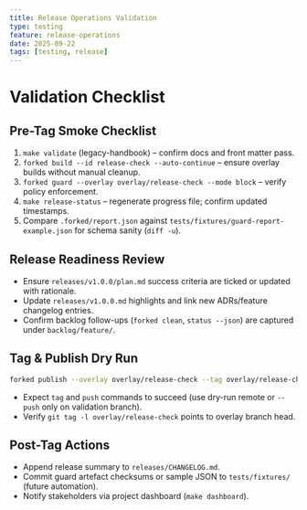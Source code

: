 ```yaml
---
title: Release Operations Validation
type: testing
feature: release-operations
date: 2025-09-22
tags: [testing, release]
---
```


# Validation Checklist

## Pre-Tag Smoke Checklist
1. `make validate` (legacy-handbook) – confirm docs and front matter pass.
2. `forked build --id release-check --auto-continue` – ensure overlay builds without manual cleanup.
3. `forked guard --overlay overlay/release-check --mode block` – verify policy enforcement.
4. `make release-status` – regenerate progress file; confirm updated timestamps.
5. Compare `.forked/report.json` against `tests/fixtures/guard-report-example.json` for schema sanity (`diff -u`).

## Release Readiness Review
- Ensure `releases/v1.0.0/plan.md` success criteria are ticked or updated with rationale.
- Update `releases/v1.0.0.md` highlights and link new ADRs/feature changelog entries.
- Confirm backlog follow-ups (`forked clean`, `status --json`) are captured under `backlog/feature/`.

## Tag & Publish Dry Run
```bash
forked publish --overlay overlay/release-check --tag overlay/release-check --remote origin --push
```
- Expect `tag` and `push` commands to succeed (use dry-run remote or `--push` only on validation branch).
- Verify `git tag -l overlay/release-check` points to overlay branch head.

## Post-Tag Actions
- Append release summary to `releases/CHANGELOG.md`.
- Commit guard artefact checksums or sample JSON to `tests/fixtures/` (future automation).
- Notify stakeholders via project dashboard (`make dashboard`).
